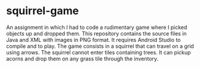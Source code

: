 # squirrel-game
An assignment in which I had to code a rudimentary game where I picked objects up and dropped them.
This repository contains the source files in Java and XML with images in PNG format. It requires Android Studio to compile and to play.
The game consists in a squirrel that can travel on a grid using arrows. The squirrel cannot enter tiles containing trees.
It can pickup acorns and drop them on any grass tile through the inventory.
